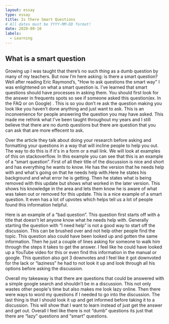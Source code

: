 ```yaml
---
layout: essay
type: essay
title: Is there Smart Questions
# All dates must be YYYY-MM-DD format!
date: 2020-09-10
labels:
  - Learning
---
```


## What is a smart question

Growing up I was taught that there’s no such thing as a dumb question by many of my teachers. But now I’m here asking: is there a smart question? Well after reading Eric Raymond’s, "How to ask questions the smart way" I was enlightened on what a smart question is. I’ve learned that smart questions should have processes in asking them. You should first look for the answer in frequents spots so see if someone asked this question(ex. In the FAQ or on Google) . This is so you don’t re ask the question making you look like you haven’t done anything and just want to ask. This is an inconvenience for people answering the question you may have asked. This made me rethink what I've been taught throughout my years and I still believe that there are no dumb questions but there are question that you can ask that are more effecent to ask.

Over the article they talk about doing your research before asking and formatting your questions in a way that will incline people to help you out. The way to do this is if it's in a form or a mail link. We will look at examples of this on stackoverflow. In this example you can see that this is an example of a “smart question”. First of all their title of the discussion is nice and short and has everything he wants to know. He has the version that he needs help with and what's going on that he needs help with.Here he states his background and what error he is getting. Then he states what is being removed with this update but shows what worked in the later version. This shows his knowledge in the area and lets them know he is aware of what was taken out or removed for this update. This is a nice example of a smart question. It even has a lot of upvotes which helps tell us a lot of people found this information helpful.

Here is an example of a “bad question”. This question first starts off with a title that doesn’t let anyone know what he needs help with. Generally starting the question with “I need help” is not a good way to start off the discussion. This can be brushed over and not help other people find the topic. This question also could have been looked up and gotten the same information. Then he just a couple of lines asking for someone to walk him through the steps it takes to get the answer. I feel like he could have looked up a YouTube video for this or even find this information in the manual or google. This question also got 3 downvotes and I feel like it got downvoted for the lack or “laziness” he had to not look it up and look through all his options before asking the discussion. 

Overall my takeaway is that there are questions that could be answered with a simple google search and shouldn’t be in a discussion. This not only wastes other people's time but also makes me look lazy online. Then there were ways to word my questions if I needed to go into the discussion. The last thing is that I should look it up and get informed before taking it to a discussion. This will show that I want to learn instead of just get the answer and get out. Overall I feel like there is not “dumb” questions its just that there are “lazy” questions and “smart” questions. 


